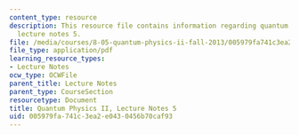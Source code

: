 ```yaml
---
content_type: resource
description: This resource file contains information regarding quantum physics II,
  lecture notes 5.
file: /media/courses/8-05-quantum-physics-ii-fall-2013/005979fa741c3ea2e0430456b70caf93_MIT8_05F13_Chap_05.pdf
file_type: application/pdf
learning_resource_types:
- Lecture Notes
ocw_type: OCWFile
parent_title: Lecture Notes
parent_type: CourseSection
resourcetype: Document
title: Quantum Physics II, Lecture Notes 5
uid: 005979fa-741c-3ea2-e043-0456b70caf93
---
```

